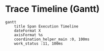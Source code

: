 # Trace Timeline (Gantt)

```mermaid
gantt
    title Span Execution Timeline
    dateFormat X
    axisFormat %s
    coordination_helper_main :0, 100ms
    work_status :11, 100ms
```
